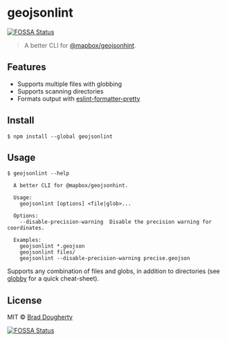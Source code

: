 # geojsonlint
[![FOSSA Status](https://app.fossa.io/api/projects/git%2Bgithub.com%2Fbdougherty%2Fgeojsonlint.svg?type=shield)](https://app.fossa.io/projects/git%2Bgithub.com%2Fbdougherty%2Fgeojsonlint?ref=badge_shield)


> A better CLI for [@mapbox/geojsonhint](https://github.com/mapbox/geojsonhint).

## Features

* Supports multiple files with globbing
* Supports scanning directories
* Formats output with [eslint-formatter-pretty](https://github.com/sindresorhus/eslint-formatter-pretty)

## Install

```
$ npm install --global geojsonlint
```

## Usage

```
$ geojsonlint --help

  A better CLI for @mapbox/geojsonhint.

  Usage:
    geojsonlint [options] <file|glob>...

  Options:
    --disable-precision-warning  Disable the precision warning for coordinates.

  Examples:
    geojsonlint *.geojson
    geojsonlint files/
    geojsonlint --disable-precision-warning precise.geojson
```

Supports any combination of files and globs, in addition to directories (see [globby](https://github.com/sindresorhus/globby#globbing-patterns) for a quick cheat-sheet).

## License

MIT © [Brad Dougherty](https://brad.is)


[![FOSSA Status](https://app.fossa.io/api/projects/git%2Bgithub.com%2Fbdougherty%2Fgeojsonlint.svg?type=large)](https://app.fossa.io/projects/git%2Bgithub.com%2Fbdougherty%2Fgeojsonlint?ref=badge_large)